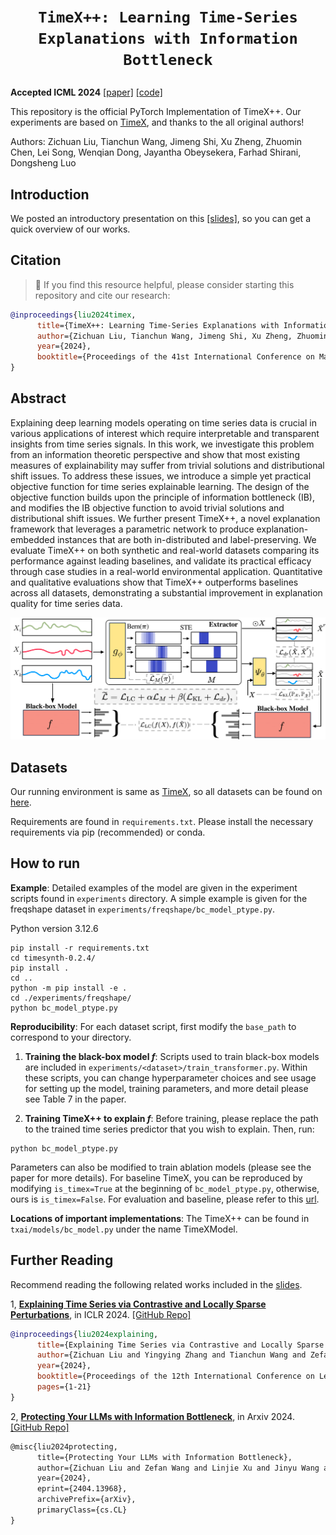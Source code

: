 # <p align=center> `TimeX++: Learning Time-Series Explanations with Information Bottleneck`</p>

**Accepted ICML 2024** [[paper]](https://arxiv.org/abs/2405.09308) [[code]](https://github.com/zichuan-liu/TimeXplusplus) 

This repository is the official PyTorch Implementation of TimeX++. Our experiments are based on [TimeX](https://github.com/mims-harvard/TimeX), and thanks to the all original authors! 

Authors: Zichuan Liu, Tianchun Wang, Jimeng Shi, Xu Zheng, Zhuomin Chen, Lei Song, Wenqian Dong, Jayantha Obeysekera, Farhad Shirani, Dongsheng Luo

## Introduction

We posted an introductory presentation on this [[slides]](https://zichuan-liu.github.io/talk/ib_slides.pdf), so you can get a quick overview of our works.

## Citation  
> 🌟 If you find this resource helpful, please consider starting this repository and cite our research:

```bibtex
@inproceedings{liu2024timex,
      title={TimeX++: Learning Time-Series Explanations with Information Bottleneck}, 
      author={Zichuan Liu, Tianchun Wang, Jimeng Shi, Xu Zheng, Zhuomin Chen, Lei Song, Wenqian Dong, Jayantha Obeysekera, Farhad Shirani, Dongsheng Luo},
      year={2024},
      booktitle={Proceedings of the 41st International Conference on Machine Learning}
}
```

## Abstract

Explaining deep learning models operating on time series data is crucial in various applications of interest which require interpretable and transparent insights from time series signals. In this work, we investigate this problem from an information theoretic perspective and show that most existing measures of explainability may suffer from trivial solutions and distributional shift issues. To address these issues, we introduce a simple yet practical objective function for time series explainable learning. The design of the objective function builds upon the principle of information bottleneck (IB), and modifies the IB objective function to avoid trivial solutions and distributional shift issues. We further present TimeX++, a novel explanation framework that leverages a parametric network to produce explanation-embedded instances that are both in-distributed and label-preserving. We evaluate TimeX++ on both synthetic and real-world datasets comparing its performance against leading baselines, and validate its practical efficacy through case studies in a real-world environmental application. Quantitative and qualitative evaluations show that TimeX++ outperforms baselines across all datasets, demonstrating a substantial improvement in explanation quality for time series data.

![figs](pic/model.png)


## Datasets
Our running environment is same as [TimeX](https://github.com/mims-harvard/TimeX), so all datasets can be found on [here](https://doi.org/10.7910/DVN/B0DEQJ).


Requirements are found in `requirements.txt`. Please install the necessary requirements via pip (recommended) or conda.

## How to run

**Example**: Detailed examples of the model are given in the experiment scripts found in `experiments` directory. 
A simple example is given for the freqshape dataset in `experiments/freqshape/bc_model_ptype.py`.

Python version 3.12.6

```shell
pip install -r requirements.txt
cd timesynth-0.2.4/
pip install .
cd ..
python -m pip install -e .
cd ./experiments/freqshape/
python bc_model_ptype.py
```

**Reproducibility**: For each dataset script, first modify the `base_path` to correspond to your directory.

1. **Training the black-box model $f$**: Scripts used to train black-box models are included in `experiments/<dataset>/train_transformer.py`. Within these scripts, you can change hyperparameter choices and see usage for setting up the model, training parameters, and more detail please see Table 7 in the paper. 


2. **Training TimeX++ to explain $f$**: Before training, please replace the path to the trained time series predictor that you wish to explain. Then, run:
```shell
python bc_model_ptype.py
```
Parameters can also be modified to train ablation models (please see the paper for more details). For baseline TimeX, you can be reproduced by modifying `is_timex=True` at the beginning of `bc_model_ptype.py`, otherwise, ours is `is_timex=False`. For evaluation and baseline, please refer to this [url](https://github.com/mims-harvard/TimeX/blob/main/reproducibility.md).


**Locations of important implementations**: The TimeX++ can be found in `txai/models/bc_model.py` under the name TimeXModel. 


## Further Reading
Recommend reading the following related works included in the [slides](https://zichuan-liu.github.io/talk/ib_slides.pdf).


1, [**Explaining Time Series via Contrastive and Locally Sparse Perturbations**](https://openreview.net/pdf?id=qDdSRaOiyb), in ICLR 2024.
[\[GitHub Repo\]](https://github.com/zichuan-liu/ContraLSP)

```bibtex
@inproceedings{liu2024explaining,
      title={Explaining Time Series via Contrastive and Locally Sparse Perturbations}, 
      author={Zichuan Liu and Yingying Zhang and Tianchun Wang and Zefan Wang and Dongsheng Luo and Mengnan Du and Min Wu and Yi Wang and Chunlin Chen and Lunting Fan and Qingsong Wen},
      year={2024},
      booktitle={Proceedings of the 12th International Conference on Learning Representations},
      pages={1-21}
}
```


2, [**Protecting Your LLMs with Information Bottleneck**](https://arxiv.org/abs/2404.13968), in Arxiv 2024.
[\[GitHub Repo\]](https://zichuan-liu.github.io/projects/IBProtector/index.html)

```tex
@misc{liu2024protecting,
      title={Protecting Your LLMs with Information Bottleneck}, 
      author={Zichuan Liu and Zefan Wang and Linjie Xu and Jinyu Wang and Lei Song and Tianchun Wang and Chunlin Chen and Wei Cheng and Jiang Bian},
      year={2024},
      eprint={2404.13968},
      archivePrefix={arXiv},
      primaryClass={cs.CL}
}
```

